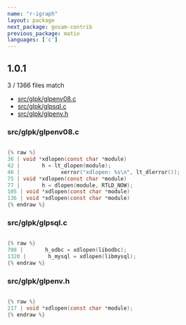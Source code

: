 ```yaml
---
name: "r-igraph"
layout: package
next_package: gosam-contrib
previous_package: matio
languages: ['c']
---
```

## 1.0.1
3 / 1366 files match

 - [src/glpk/glpenv08.c](#srcglpkglpenv08c)
 - [src/glpk/glpsql.c](#srcglpkglpsqlc)
 - [src/glpk/glpenv.h](#srcglpkglpenvh)

### src/glpk/glpenv08.c

```c

{% raw %}
36 | void *xdlopen(const char *module)
42 |       h = lt_dlopen(module);
46 |             xerror("xdlopen: %s\n", lt_dlerror());
75 | void *xdlopen(const char *module)
77 |       h = dlopen(module, RTLD_NOW);
105 | void *xdlopen(const char *module)
136 | void *xdlopen(const char *module)
{% endraw %}

```
### src/glpk/glpsql.c

```c

{% raw %}
708 |       h_odbc = xdlopen(libodbc);
1320 |       h_mysql = xdlopen(libmysql);
{% endraw %}

```
### src/glpk/glpenv.h

```c

{% raw %}
217 | void *xdlopen(const char *module);
{% endraw %}

```